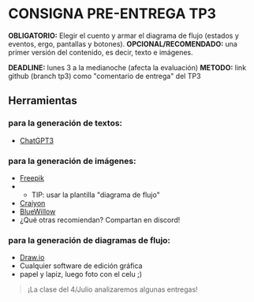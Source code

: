 # CONSIGNA PRE-ENTREGA TP3

**OBLIGATORIO:** Elegir el cuento y armar el diagrama de flujo (estados y eventos, ergo, pantallas y botones).
**OPCIONAL/RECOMENDADO:** una primer versión del contenido, es decir, texto e imágenes.

**DEADLINE:** lunes 3 a la medianoche (afecta la evaluación)
**METODO:** link github (branch tp3) como "comentario de entrega" del TP3

## Herramientas

### para la generación de textos:

- [ChatGPT3](https://chat.openai.com/)

### para la generación de imágenes:

- [Freepik](https://www.freepik.es) 
- - TIP: usar la plantilla "diagrama de flujo" 
- [Craiyon](https://www.craiyon.com)
- [BlueWillow](https://discord.com/invite/bluewillow)
- ¿Qué otras recomiendan? Compartan en discord!

### para la generación de diagramas de flujo:

- [Draw.io](http://draw.io/)  
- Cualquier software de edición gráfica
- papel y lapiz, luego foto con el celu ;)

> ¡La clase del 4/Julio analizaremos algunas entregas!